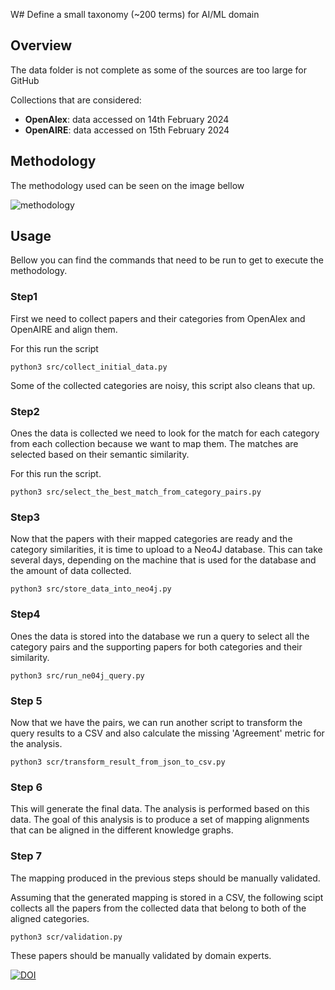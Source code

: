W# Define a small taxonomy (~200 terms) for AI/ML domain


## Overview


The data folder is not complete as some of the sources are too large for GitHub

Collections that are considered:
- **OpenAlex**: data accessed on 14th February 2024
- **OpenAIRE**: data accessed on 15th February 2024


## Methodology

The methodology used can be seen on the image bellow


![methodology](./plots/methodology.png)


## Usage

Bellow you can find the commands that need to be run to get to execute the methodology.

### Step1
First we need to collect papers and their categories from OpenAlex and OpenAIRE and align them.

For this run the script 

```
python3 src/collect_initial_data.py
```


Some of the collected categories are noisy, this script also cleans that up.

### Step2

Ones the data is collected we need to look for the match for each category from each collection because we want to map them. The matches are selected based on their semantic similarity.

For this run the script.

```
python3 src/select_the_best_match_from_category_pairs.py
```

### Step3

Now that the papers with their mapped categories are ready and the category similarities, it is time to upload to a Neo4J database. This can take several days, depending on the machine that is used for the database and the amount of data collected.


```
python3 src/store_data_into_neo4j.py
```

### Step4

Ones the data is stored into the database we run a query to select all the category pairs and the supporting papers for both categories and their similarity.

```
python3 src/run_ne04j_query.py
```

### Step 5


Now that we have the pairs, we can run another script to transform the query results to a CSV and also calculate the missing 'Agreement' metric for the analysis.

```
python3 scr/transform_result_from_json_to_csv.py
```

### Step 6

This will generate the final data. The analysis is performed based on this data. The goal of this analysis is to produce a set of mapping alignments that can be aligned in the different knowledge graphs. 

### Step 7

The mapping produced in the previous steps should be manually validated.

Assuming that the generated mapping is stored in a CSV, the following scipt collects all the papers from the collected data that belong to both of the aligned categories.


```
python3 scr/validation.py
```

These papers should be manually validated by domain experts.

 [![DOI](https://zenodo.org/badge/DOI/10.5281/zenodo.10987999.svg)](https://doi.org/10.5281/zenodo.10987999) 
